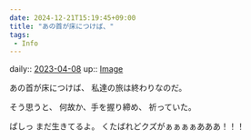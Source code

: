 ```yaml
---
date: 2024-12-21T15:19:45+09:00
title: "あの首が床につけば、"
tags:
 - Info
---
```


daily:: [2023-04-08](/Daily_Note/2023-04-08.md)
up:: [Image](Bar/Novel/Topics/Image.md)

あの首が床につけば、
私達の旅は終わりなのだ。

そう思うと、
何故か、手を握り締め、
祈っていた。

ぱしっ
まだ生きてるよ。
くたばれどクズがぁぁぁぁあああ！！！